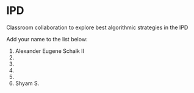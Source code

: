 # IPD
Classroom collaboration to explore best algorithmic strategies in the IPD

Add your name to the list below:

1. Alexander Eugene Schalk II
2. 
3.
4.
5.
6. Shyam S.

